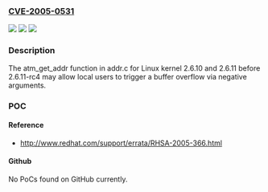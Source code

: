 ### [CVE-2005-0531](https://cve.mitre.org/cgi-bin/cvename.cgi?name=CVE-2005-0531)
![](https://img.shields.io/static/v1?label=Product&message=n%2Fa&color=blue)
![](https://img.shields.io/static/v1?label=Version&message=n%2Fa&color=blue)
![](https://img.shields.io/static/v1?label=Vulnerability&message=n%2Fa&color=brighgreen)

### Description

The atm_get_addr function in addr.c for Linux kernel 2.6.10 and 2.6.11 before 2.6.11-rc4 may allow local users to trigger a buffer overflow via negative arguments.

### POC

#### Reference
- http://www.redhat.com/support/errata/RHSA-2005-366.html

#### Github
No PoCs found on GitHub currently.

